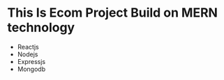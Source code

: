 <h1>This Is Ecom Project Build on MERN technology</h1>

<ul>
<li>Reactjs</li>
<li>Nodejs</li>
<li>Expressjs</li>
<li>Mongodb</li>
</ul>
